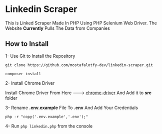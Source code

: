 # Linkedin Scraper
This is Linked Scraper Made In PHP Using PHP Selenium Web Driver.
The Website **Currently** Pulls The Data from Companies

## How to Install
1- Use Git to Install the Repository
```
git clone https://github.com/mostafalotfy-dev/linkedin-scraper.git
```
```
composer install 
```
2- Install Chrome Driver

Install Chrome Driver From Here ---> [chrome-driver](https://chromedriver.chromium.org/downloads) And Add it to **src** folder

3- Rename **.env.example** File To **.env** And Add Your Credentials 

```
php -r "copy('.env.example','.env');"
```

4- Run ``` php linkedin.php ``` from the console


